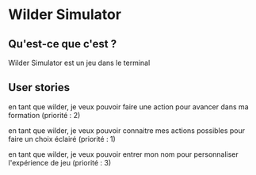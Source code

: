 # Wilder Simulator

## Qu'est-ce que c'est ?

Wilder Simulator est un jeu dans le terminal

## User stories

en tant que wilder, je veux pouvoir faire une action pour avancer dans ma formation (priorité : 2)

en tant que wilder, je veux pouvoir connaitre mes actions possibles pour faire un choix éclairé (priorité : 1)

en tant que wilder, je veux pouvoir entrer mon nom pour personnaliser l'expérience de jeu (priorité : 3)
